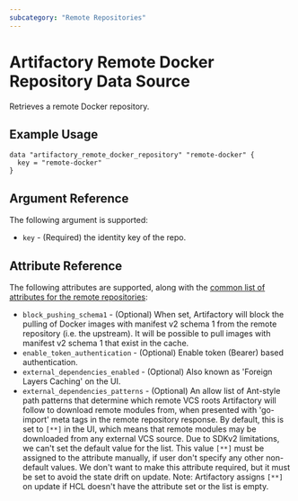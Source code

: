 ```yaml
---
subcategory: "Remote Repositories"
---
```

# Artifactory Remote Docker Repository Data Source

Retrieves a remote Docker repository.

## Example Usage

```hcl
data "artifactory_remote_docker_repository" "remote-docker" {
  key = "remote-docker"
}
```

## Argument Reference

The following argument is supported:

* `key` - (Required) the identity key of the repo.

## Attribute Reference

The following attributes are supported, along with the [common list of attributes for the remote repositories](../resources/remote.md):

* `block_pushing_schema1` - (Optional) When set, Artifactory will block the pulling of Docker images with manifest v2 schema 1 from the remote repository (i.e. the upstream). It will be possible to pull images with manifest v2 schema 1 that exist in the cache.
* `enable_token_authentication` - (Optional) Enable token (Bearer) based authentication.
* `external_dependencies_enabled` - (Optional) Also known as 'Foreign Layers Caching' on the UI.
* `external_dependencies_patterns` - (Optional) An allow list of Ant-style path patterns that determine which remote VCS roots Artifactory will follow to download remote modules from, when presented with 'go-import' meta tags in the remote repository response. By default, this is set to `[**]` in the UI, which means that remote modules may be downloaded from any external VCS source. Due to SDKv2 limitations, we can't set the default value for the list. This value `[**]` must be assigned to the attribute manually, if user don't specify any other non-default values. We don't want to make this attribute required, but it must be set to avoid the state drift on update. Note: Artifactory assigns `[**]` on update if HCL doesn't have the attribute set or the list is empty.
